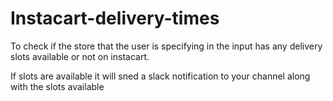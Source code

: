 # Instacart-delivery-times
To check if the store that the user is specifying in the input  has any delivery slots available or not on instacart.

If slots are available it will sned a slack notification to your channel along with the slots available

